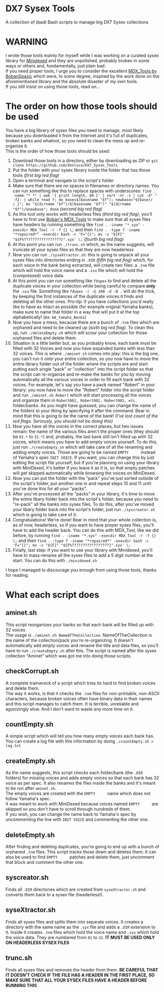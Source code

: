 # DX7 Sysex Tools
A collection of (bad) Bash scripts to manage big DX7 Sysex collections  

# WARNING
I wrote those tools mainly for myself while I was working on a curated sysex library for [Minidexed](https://github.com/probonopd/MiniDexed) and they are unpolished, probably broken in some ways or others and, fundamentally, just plain bad.  
If you need proper tools, I urge you to consider the excellent [MDX_Tools by BobanSpasic](https://github.com/BobanSpasic/MDX_Tool/) which were, to some degree, inspired by the work done on the aforementioned library and the absolute disaster of my own tools.  
If you still insist on using those tools, read on...

# The order on how those tools should be used
You have a big library of sysex files you need to manage, most likely because you downloaded it from the Internet and it's full of duplicates, broken banks and whatnot, so you need to clean the mess up and re-organize it.  
This is the order of how those tools should be used:  

1. Download those tools in a directory, either by downloading as ZIP or `git clone https://github.com/donluca/DX7_Sysex_Tools`
2. Put the folder with your sysex library inside the folder that has those tools *(first big red flag)*
3. Open a terminal and navigate to the script's folder
4. Make sure that there are no spaces in filenames or directory names. You can run something like this to replace spaces with underscores: `find . -name "* *" | awk '{ print length, $0 }' | sort -nr -s | cut -d" " -f2- | while read f; do base=$(basename "$f"); newbase="${base// /_}"; mv "$(dirname "$f")/$(basename "$f")" "$(dirname "$f")/$newbase"; done` *(second big red flag)*
5. As this tool only works with headerless files *(third big red flag)*, you'll have to first use [Boban's MDX_Tools](https://github.com/BobanSpasic/MDX_Tool/) to make sure that all sysex files have headers by running something like `find . -iname "*.syx" -execdir MDX_Tool -r -f {} \;` and then `find . -type f -iname "*repaired*" -execdir bash -c 'F="{}"; mv -v "${F}" "${F%?????????????????}".syx' \;` *(fourth big red flag)*
6. At this point you can run `./trunc.sh` which, as the name suggests, will truncate all your sysex files so that they are now headerless
7. Now you can run `./syseXtractor.sh`: this is going to unpack all your sysex files into directories ending in `.DIR` *(fifth big red flag)* which, for each voice in the bank being extracted, will create two files: a `.tnm` file which will hold the voice name and a `.ssx` file which will hold the (compressed) voice data.
8. At this point you can run something like `fdupes` to find and delete all the duplicate voices in your collection while being careful to compare **only** the `.ssx` file. Something like `fdupes -r -G 100 -d -N .` will do the trick, by keeping the first instances of the duplicate voices it finds and deleting all the other ones. Pro-tip: if you have collections you'd really like to have as intact as possible (for example original Yamaha banks), make sure to name that folder in a way that will put it at the top alphabetically! (ex: `AA_Yamaha_Banks`)
9. Now you have a mess, because there are a bunch of `.tnm` files which are orphaned and need to be cleaned up *(sixth big red flag)*. To clean this up, run `./deleteEmpty.sh` which will scour your collection for those orphaned files and delete them.
10. Situation is a little better but, as you probably know, each bank must be filled with 32 Voices and now you have expanded banks with less than 32 voices. This is where `./aminet.sh` comes into play: this is the big one, you can't run it onto your entire collection, so you now have to move the entire library folder out of the folder where the scripts are and start putting each single "pack" or "collection" into the script folder so that the script can re-organize and re-make the banks for you by moving automatically all the various voices in order to fill each bank with 32 voices. For example, let's say you have a pack named "Robert" in your library: you now have to move the "Robert" folder into the script folder and run `./aminet.sh Robert` which will start processing all the voices and organize them in `Robert001, Robert002, Robert003, etc.` folder/banks. As you might have guessed, you can change the name of the folders to your liking by specifying it after the command. Bear in mind that this is going to be the name of the bank! *(I've lost count of the red flags. Seriously, you should not be doing this)*
11. Now you have all the voices in the correct places, but two issues remain: the name of the various files aren't the proper ones (they should be `01.*` to `32.*`) and, probably, the last bank still isn't filled up with 32 voices, which means you have to add empty voices yourself. To do this, just run `./createEmpty.sh` which will take care of all the renaming and adding empty voices. Those are going to be named `EMPTY     ` instead of Yamaha's spec `INIT VOICE`. If you want, you can change this by just editing the script file yourself, but if you're planning on using your library with MiniDexed, it's better if you leave it as it is, so that empty patches will get skipped automatically while browsing the voices on MiniDexed.
12. Now you can put the folder with the "pack" you've just sorted outside of the script's folder, put another one in and repeat steps 10 and 11 until you've done this for all your "packs".
13. After you've processed all the "packs" in your library, it's time to move the entire libary folder back into the script's folder, because you need to "re-pack" all the banks into sysex files. To do this, after you've moved your libary folder back into the script's folder, just run `./syscreator.sh` which is going to take care of it.
14. Congratulations! We're done! Bear in mind that your whole collection is, as of now, headerless, so if you want to have proper sysex files, you'll have to add the header back. You can do this with MDX_Tool, like we did before, by running `find . -iname "*.syx" -execdir MDX_Tool -r -f {} \;` and then `find . -type f -iname "*repaired*" -execdir bash -c 'F="{}"; mv -v "${F}" "${F%?????????????????}".syx' \;`
15. Finally, last step: if you want to use your library with Minidexed, you'll have to mass-rename all the sysex files to add a 5 digit number at the start. You can do this with `./minidexed.sh`
  
I hope I managed to discourage you enough from using those tools, thanks for reading.

# What each script does

## aminet.sh

This script reorganizes your banks so that each bank will be filled up with 32 voices.  
The usage is `./aminet.sh NameOfTheCollection`. NameOfTheCollection is the name of the collection/pack you're re-organizing.
It doesn't automatically add empty voices and rename the title and data files, so you'll have to run `./createEmpty.sh` after this.
The script is named after the sysex collection "Aminet" which was got me into doing those scripts.

## checkCorrupt.sh

A complete trainwreck of a script which tries its hard to find broken voices and delete them.  
The way it works, is that it checks the `.tnm` files for non-printable, non-ASCII characters, because broken voices often have binary data in their names and this script manages to catch them.
It is terrible, unreliable and agonizingly slow.
And I don't want to waste any more time on it.

## countEmpty.sh

A simple script which will tell you how many empty voices each bank has.
You can create a log file with this information by doing `./countEmpty.sh > log.txt`

## createEmpty.sh

As the name suggests, this script checks each folder/bank (the `.DIR` folders) for missing voices and adds empty voices so that each bank has 32 voice as per spec.
It also renames the files inside the banks and it's meant to be run after `aminet.sh`.  
The empty voices are created with the `EMPTY     ` name which does not follow Yamaha's spec.  
It was meant to work with MiniDexed because voices named `EMPTY     ` are skipped so you don't have to scroll through hundreds of them.  
If you wish, you can change the name back to Yamaha's spec by uncommenting the line with `INIT VOICE` and commenting the other one.

## deleteEmpty.sh

After finding and deleting duplicates, you're going to end up with a bunch of orphaned `.tnm` files. This script tracks those down and deletes them.
It can also be used to find `EMPTY     ` patches and delete them, just uncomment that block and comment the other one.

## syscreator.sh

Finds all `.DIR` directories which are created from `syseXtractor.sh` and converts them back to a sysex file (headerless!).

## syseXtractor.sh

Finds all sysex files and splits them into separate voices.
It creates a directory with the same name as the `.syx` file and adds a `.DIR` extension to it.
Inside it creates `.tnm` files which hold the voice name and `.ssx` which hold the voice data.
They are numbered from `01` to `32`.
**IT MUST BE USED ONLY ON HEADERLESS SYSEX FILES**

## trunc.sh

Finds all sysex files and removes the header from them.
**BE CAREFUL THAT IT DOESN'T CHECK IF THE FILE HAS A HEADER IN THE FIRST PLACE, SO MAKE SURE THAT ALL YOUR SYSEX FILES HAVE A HEADER BEFORE RUNNING THIS**
